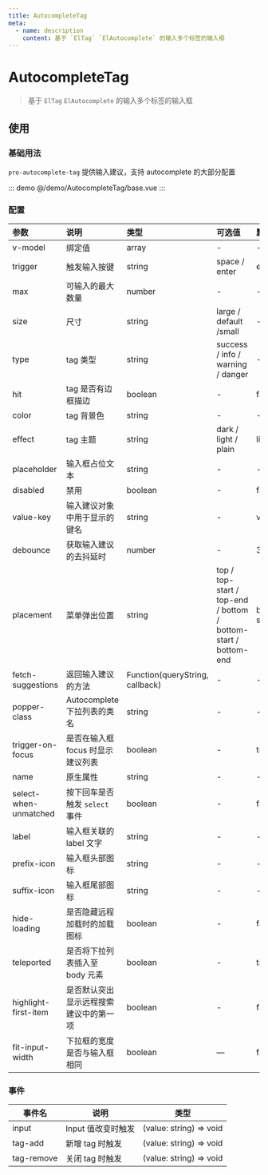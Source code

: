 ```yaml
---
title: AutocompleteTag
meta:
  - name: description
    content: 基于 `ElTag` `ElAutocomplete` 的输入多个标签的输入框
---
```


# AutocompleteTag

> 基于 `ElTag` `ElAutocomplete` 的输入多个标签的输入框

## 使用

### 基础用法

`pro-autocomplete-tag` 提供输入建议，支持 autocomplete 的大部分配置

::: demo
@/demo/AutocompleteTag/base.vue
:::

### 配置

| 参数                  | 说明                                   | 类型                            | 可选值                                                         | 默认值       |
| :-------------------- | :------------------------------------- | :------------------------------ | :------------------------------------------------------------- | :----------- |
| v-model               | 绑定值                                 | array                           | -                                                              | -            |
| trigger               | 触发输入按键                           | string                          | space / enter                                                  | enter        |
| max                   | 可输入的最大数量                       | number                          | -                                                              | -            |
| size                  | 尺寸                                   | string                          | large / default /small                                         | -            |
| type                  | tag 类型                               | string                          | success / info / warning / danger                              | -            |
| hit                   | tag 是否有边框描边                     | boolean                         | -                                                              | false        |
| color                 | tag 背景色                             | string                          | -                                                              | -            |
| effect                | tag 主题                               | string                          | dark / light / plain                                           | light        |
| placeholder           | 输入框占位文本                         | string                          | -                                                              | -            |
| disabled              | 禁用                                   | boolean                         | -                                                              | false        |
| value-key             | 输入建议对象中用于显示的键名           | string                          | -                                                              | value        |
| debounce              | 获取输入建议的去抖延时                 | number                          | -                                                              | 300          |
| placement             | 菜单弹出位置                           | string                          | top / top-start / top-end / bottom / bottom-start / bottom-end | bottom-start |
| fetch-suggestions     | 返回输入建议的方法                     | Function(queryString, callback) | -                                                              | -            |
| popper-class          | Autocomplete 下拉列表的类名            | string                          | -                                                              | -            |
| trigger-on-focus      | 是否在输入框 focus 时显示建议列表      | boolean                         | -                                                              | true         |
| name                  | 原生属性                               | string                          | -                                                              | -            |
| select-when-unmatched | 按下回车是否触发 `select` 事件         | boolean                         | -                                                              | false        |
| label                 | 输入框关联的 label 文字                | string                          | -                                                              | -            |
| prefix-icon           | 输入框头部图标                         | string                          | -                                                              | -            |
| suffix-icon           | 输入框尾部图标                         | string                          | -                                                              | -            |
| hide-loading          | 是否隐藏远程加载时的加载图标           | boolean                         | -                                                              | false        |
| teleported            | 是否将下拉列表插入至 body 元素         | boolean                         | -                                                              | true         |
| highlight-first-item  | 是否默认突出显示远程搜索建议中的第一项 | boolean                         | -                                                              | false        |
| fit-input-width       | 下拉框的宽度是否与输入框相同           | boolean                         | —                                                              | false        |

### 事件

| 事件名     | 说明               | 类型                    |
| ---------- | ------------------ | ----------------------- |
| input      | Input 值改变时触发 | (value: string) => void |
| tag-add    | 新增 tag 时触发    | (value: string) => void |
| tag-remove | 关闭 tag 时触发    | (value: string) => void |
